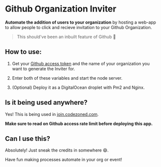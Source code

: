 # Github Organization Inviter

**Automate the addition of users to your organization** by hosting a web-app to allow people to click and recieve invitation to your Github Organization.

> This should've been an inbuilt feature of Github :triumph:

## How to use:

1) Get your [Github access token](https://github.blog/2013-05-16-personal-api-tokens/) and the name of your organization you want to generate the Inviter for.

2) Enter both of these variables and start the node server.

3) (Optional) Deploy it as a DigitalOcean droplet with Pm2 and Nginx.

## Is it being used anywhere?

Yes! This is being used in [join.codezoned.com](http://join.codezoned.com/).

**Make sure to read on Github access rate limit before deploying this app.**

## Can I use this?

Absolutely! Just sneak the credits in somewhere :smile:. 

Have fun making processes automate in your org or event!
